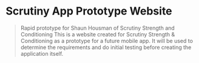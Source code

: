 # Scrutiny App Prototype Website
>Rapid prototype for Shaun Housman of Scrutiny Strength and Conditioning
This is a website created for Scrutiny Strength & Conditioning as a prototype for a future mobile app. It will be used to determine the requirements and do initial testing before creating the application itself.
